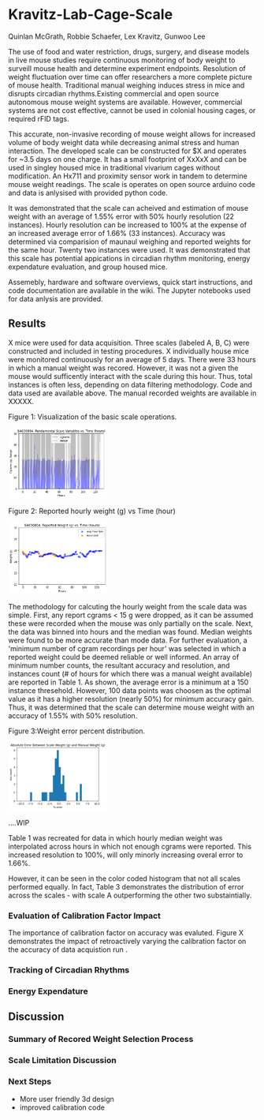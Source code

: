 # Kravitz-Lab-Cage-Scale
Quinlan McGrath, Robbie Schaefer, Lex Kravitz, Gunwoo Lee

  The use of food and water restriction, drugs, surgery, and disease models in live mouse studies require continuous monitoring of body weight to surveill mouse health and determine experiment endpoints. Resolution of weight fluctuation over time can offer researchers a more complete picture of mouse health. Traditional manual weighing induces stress in mice and disrupts circadian rhythms.Existing commercial and open source autonomous mouse weight systems are available. However, commercial systems are not cost effective, cannot be used in colonial housing cages, or required rFID tags. 
 
  This accurate, non-invasive recording of mouse weight allows for increased volume of body weight data while decreasing animal stress and human interaction. The developed scale can be constructed for $X and operates for ~3.5 days on one charge. It has a small footprint of XxXxX and can be used in singley housed mice in traditional vivarium cages without modification. An Hx711 and proximity sensor work in tandem to determine mouse weight readings. The scale is operates on open source arduino code and data is anlysised with provided python code. 
  
  It was demonstrated that the scale can acheived and estimation of mouse weight with an average of 1.55% error with 50% hourly resolution (22 instances). Hourly resolution can be increased to 100% at the expense of an increased average error of 1.66% (33 instances). Accuracy was determined via comparision of maunaul weighing and reported weights for the same hour. Twenty two instances were used. It was demonstrated that this scale has potential appications in circadian rhythm monitoring, energy expendature evaluation, and group housed mice.  
  
  Assemebly, hardware and software overviews, quick start instructions, and code documentation are available in the wiki. The Jupyter notebooks used for data anlysis are provided. 


## Results
X mice were used for data acquisition. Three scales (labeled A, B, C) were constructed and included in testing procedures. X individually house mice were monitored continuously for an average of 5 days. There were 33 hours in which a manual weight was recored. However, it was not a given the mouse would sufficently interact with the scale during this hour. Thus, total instances is often less, depending on data filtering methodology. 
Code and data used are available above. The manual recorded weights are available in XXXXX.

Figure 1: Visualization of the basic scale operations. 

<img src="https://github.com/qmcgrath/Kravitz-Lab-Cage-Scale/blob/main/Images/rangeandCgramsSA.png" width="200">

Figure 2: Reported hourly weight (g) vs Time (hour)

<img src="https://github.com/qmcgrath/Kravitz-Lab-Cage-Scale/blob/main/Images/weightVsRecordSA.png" width="200">


The methodology for calcuting the hourly weight from the scale data was simple. First, any report cgrams < 15 g were dropped, as it can be assumed these were recorded when the mouse was only partially on the scale. Next, the data was binned into hours and the median was found. Median weights were found to be more accurate than mode data. For further evaluation, a 'minimum number of cgram recordings per hour' was selected in which a reported weight could be deemed reliable or well informed. An array of minimum number counts, the resultant accuracy and resolution, and instances count (# of hours for which there was a manual weight available) are reported in Table 1. As shown, the average error is a minimum at a 150 instance thresehold. However, 100 data points was choosen as the optimal value as it has a higher resolution (nearly 50%) for minimum accuracy gain. Thus, it was determined that the scale can determine mouse weight with an accuracy of 1.55% with 50% resolution.


Figure 3:Weight error percent distribution. 

<img src="https://github.com/qmcgrath/Kravitz-Lab-Cage-Scale/blob/main/Images/histrogamErrorNoScaleSEp.png" width="200">

....WIP

Table 1 was recreated for data in which hourly median weight was interpolated across hours in which not enough cgrams were reported. This increased resolution to 100%, will only minorly increasing overal error to 1.66%. 

However, it can be seen in the color coded histogram that not all scales performed equally. In fact, Table 3 demonstrates the distribution of error across the scales - with scale A outperforming the other two substaintially.

### Evaluation of Calibration Factor Impact 

The importance of calibration factor on accuracy was evaluted. Figure X demonstrates the impact of retroactively varying the calibration factor on the accuracy of data acquistion run . 

### Tracking of Circadian Rhythms 


### Energy Expendature 

## Discussion 

### Summary of Recored Weight Selection Process 

### Scale Limitation Discussion 

### Next Steps 
- More user friendly 3d design 
- improved calibration code 
